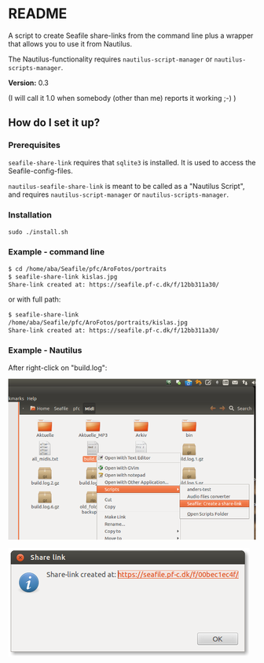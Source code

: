 # README #

A script to create Seafile share-links from the command line plus a 
wrapper that allows you to use it from Nautilus.

The Nautilus-functionality requires `nautilus-script-manager` or
`nautilus-scripts-manager`.

**Version:** 0.3

(I will call it 1.0 when somebody (other than me) reports it working ;-) )


## How do I set it up? ##

### Prerequisites ###

`seafile-share-link` requires that `sqlite3` is installed.
It is used to access the Seafile-config-files.

`nautilus-seafile-share-link` is meant to be called as a "Nautilus Script",
and requires `nautilus-script-manager` or `nautilus-scripts-manager`.

### Installation ###

    sudo ./install.sh

### Example - command line ###

    $ cd /home/aba/Seafile/pfc/AroFotos/portraits
    $ seafile-share-link kislas.jpg
    Share-link created at: https://seafile.pf-c.dk/f/12bb311a30/

or with full path:

    $ seafile-share-link /home/aba/Seafile/pfc/AroFotos/portraits/kislas.jpg 
    Share-link created at: https://seafile.pf-c.dk/f/12bb311a30/


### Example - Nautilus ###

After right-click on "build.log":




![In Nautilus](Screenshot-seafile-share-link.png)



![Result](Screenshot-seafile-share-link-dialog.png)
